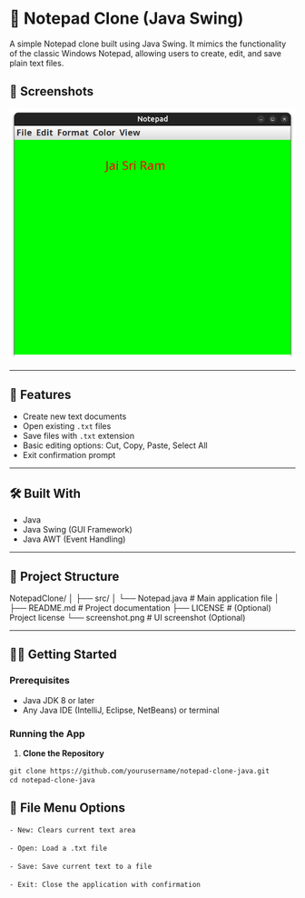 # 📝 Notepad Clone (Java Swing)

A simple Notepad clone built using Java Swing. It mimics the functionality of the classic Windows Notepad, allowing users to create, edit, and save plain text files.

## 📸 Screenshots

![Notepad Screenshot](Notepad-Clone.png) <!-- Replace with actual image if available -->

---

## 🚀 Features

- Create new text documents
- Open existing `.txt` files
- Save files with `.txt` extension
- Basic editing options: Cut, Copy, Paste, Select All
- Exit confirmation prompt

---

## 🛠️ Built With

- Java
- Java Swing (GUI Framework)
- Java AWT (Event Handling)

---

## 📂 Project Structure

NotepadClone/
│
├── src/
│ └── Notepad.java # Main application file
│
├── README.md # Project documentation
├── LICENSE # (Optional) Project license
└── screenshot.png # UI screenshot (Optional)


---

## 🧑‍💻 Getting Started

### Prerequisites

- Java JDK 8 or later
- Any Java IDE (IntelliJ, Eclipse, NetBeans) or terminal

### Running the App

1. **Clone the Repository**

```
git clone https://github.com/yourusername/notepad-clone-java.git
cd notepad-clone-java
```
## 🧩 File Menu Options

    - New: Clears current text area

    - Open: Load a .txt file

    - Save: Save current text to a file

    - Exit: Close the application with confirmation
